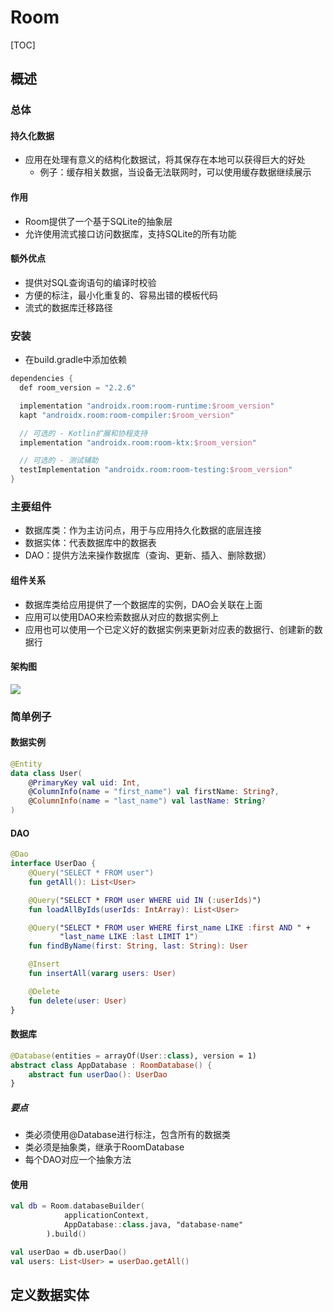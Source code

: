 

# Room

[TOC]

## 概述

### 总体
#### 持久化数据
* 应用在处理有意义的结构化数据试，将其保存在本地可以获得巨大的好处
    * 例子：缓存相关数据，当设备无法联网时，可以使用缓存数据继续展示

#### 作用
* Room提供了一个基于SQLite的抽象层
* 允许使用流式接口访问数据库，支持SQLite的所有功能

#### 额外优点
* 提供对SQL查询语句的编译时校验
* 方便的标注，最小化重复的、容易出错的模板代码
* 流式的数据库迁移路径

### 安装
* 在build.gradle中添加依赖

```kotlin
dependencies {
  def room_version = "2.2.6"

  implementation "androidx.room:room-runtime:$room_version"
  kapt "androidx.room:room-compiler:$room_version"

  // 可选的 - Kotlin扩展和协程支持
  implementation "androidx.room:room-ktx:$room_version"

  // 可选的 - 测试辅助
  testImplementation "androidx.room:room-testing:$room_version"
}
```

### 主要组件
* 数据库类：作为主访问点，用于与应用持久化数据的底层连接
* 数据实体：代表数据库中的数据表
* DAO：提供方法来操作数据库（查询、更新、插入、删除数据）

#### 组件关系
* 数据库类给应用提供了一个数据库的实例，DAO会关联在上面
* 应用可以使用DAO来检索数据从对应的数据实例上
* 应用也可以使用一个已定义好的数据实例来更新对应表的数据行、创建新的数据行

#### 架构图
![](https://gitee.com/cc12703/figurebed/raw/master/img/20210105110534.png)


### 简单例子
#### 数据实例
```kotlin
@Entity
data class User(
    @PrimaryKey val uid: Int,
    @ColumnInfo(name = "first_name") val firstName: String?,
    @ColumnInfo(name = "last_name") val lastName: String?
)
```

#### DAO
```kotlin
@Dao
interface UserDao {
    @Query("SELECT * FROM user")
    fun getAll(): List<User>

    @Query("SELECT * FROM user WHERE uid IN (:userIds)")
    fun loadAllByIds(userIds: IntArray): List<User>

    @Query("SELECT * FROM user WHERE first_name LIKE :first AND " +
           "last_name LIKE :last LIMIT 1")
    fun findByName(first: String, last: String): User

    @Insert
    fun insertAll(vararg users: User)

    @Delete
    fun delete(user: User)
}
```

#### 数据库
```kotlin
@Database(entities = arrayOf(User::class), version = 1)
abstract class AppDatabase : RoomDatabase() {
    abstract fun userDao(): UserDao
}
```
##### 要点
* 类必须使用@Database进行标注，包含所有的数据类
* 类必须是抽象类，继承于RoomDatabase
* 每个DAO对应一个抽象方法


#### 使用
```kotlin
val db = Room.databaseBuilder(
            applicationContext,
            AppDatabase::class.java, "database-name"
        ).build()

val userDao = db.userDao()
val users: List<User> = userDao.getAll()
```


## 定义数据实体